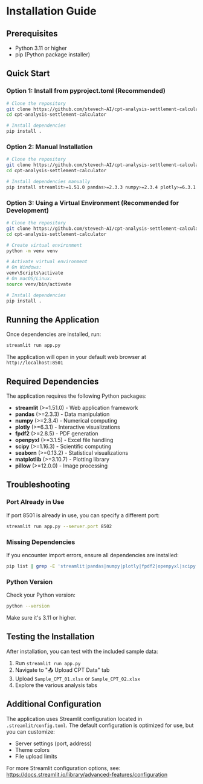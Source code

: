 # Installation Guide

## Prerequisites
- Python 3.11 or higher
- pip (Python package installer)

## Quick Start

### Option 1: Install from pyproject.toml (Recommended)
```bash
# Clone the repository
git clone https://github.com/stevech-AI/cpt-analysis-settlement-calculator.git
cd cpt-analysis-settlement-calculator

# Install dependencies
pip install .
```

### Option 2: Manual Installation
```bash
# Clone the repository
git clone https://github.com/stevech-AI/cpt-analysis-settlement-calculator.git
cd cpt-analysis-settlement-calculator

# Install dependencies manually
pip install streamlit>=1.51.0 pandas>=2.3.3 numpy>=2.3.4 plotly>=6.3.1 fpdf2>=2.8.5 openpyxl>=3.1.5 scipy>=1.16.3 seaborn>=0.13.2 matplotlib>=3.10.7 pillow>=12.0.0
```

### Option 3: Using a Virtual Environment (Recommended for Development)
```bash
# Clone the repository
git clone https://github.com/stevech-AI/cpt-analysis-settlement-calculator.git
cd cpt-analysis-settlement-calculator

# Create virtual environment
python -m venv venv

# Activate virtual environment
# On Windows:
venv\Scripts\activate
# On macOS/Linux:
source venv/bin/activate

# Install dependencies
pip install .
```

## Running the Application

Once dependencies are installed, run:

```bash
streamlit run app.py
```

The application will open in your default web browser at `http://localhost:8501`

## Required Dependencies

The application requires the following Python packages:
- **streamlit** (>=1.51.0) - Web application framework
- **pandas** (>=2.3.3) - Data manipulation
- **numpy** (>=2.3.4) - Numerical computing
- **plotly** (>=6.3.1) - Interactive visualizations
- **fpdf2** (>=2.8.5) - PDF generation
- **openpyxl** (>=3.1.5) - Excel file handling
- **scipy** (>=1.16.3) - Scientific computing
- **seaborn** (>=0.13.2) - Statistical visualizations
- **matplotlib** (>=3.10.7) - Plotting library
- **pillow** (>=12.0.0) - Image processing

## Troubleshooting

### Port Already in Use
If port 8501 is already in use, you can specify a different port:
```bash
streamlit run app.py --server.port 8502
```

### Missing Dependencies
If you encounter import errors, ensure all dependencies are installed:
```bash
pip list | grep -E 'streamlit|pandas|numpy|plotly|fpdf2|openpyxl|scipy|seaborn|matplotlib|pillow'
```

### Python Version
Check your Python version:
```bash
python --version
```
Make sure it's 3.11 or higher.

## Testing the Installation

After installation, you can test with the included sample data:
1. Run `streamlit run app.py`
2. Navigate to "📤 Upload CPT Data" tab
3. Upload `Sample_CPT_01.xlsx` or `Sample_CPT_02.xlsx`
4. Explore the various analysis tabs

## Additional Configuration

The application uses Streamlit configuration located in `.streamlit/config.toml`. The default configuration is optimized for use, but you can customize:
- Server settings (port, address)
- Theme colors
- File upload limits

For more Streamlit configuration options, see: https://docs.streamlit.io/library/advanced-features/configuration
